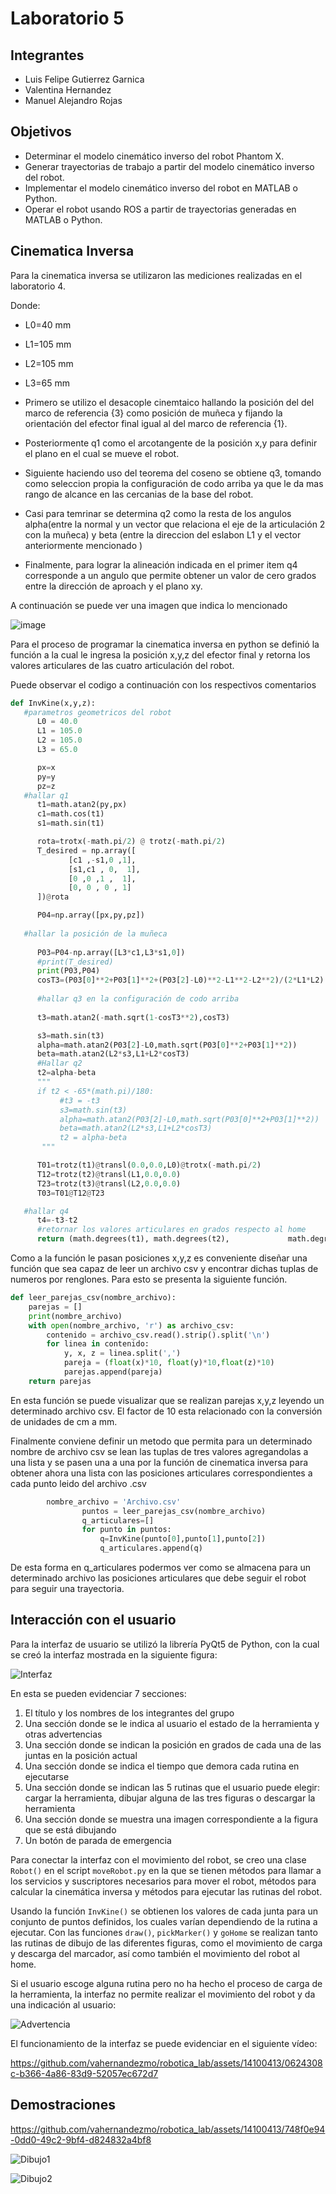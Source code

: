 # Laboratorio 5

## Integrantes

- Luis Felipe Gutierrez Garnica
- Valentina Hernandez
- Manuel Alejandro Rojas

## Objetivos

- Determinar el modelo cinemático inverso del robot Phantom X.
- Generar trayectorias de trabajo a partir del modelo cinemático inverso del robot.
- Implementar el modelo cinemático inverso del robot en MATLAB o Python.
- Operar el robot usando ROS a partir de trayectorias generadas en MATLAB o Python.

## Cinematica Inversa

Para la cinematica inversa se utilizaron las mediciones realizadas en el laboratorio 4.

Donde:

* L0=40 mm
* L1=105 mm
* L2=105 mm
* L3=65 mm

* Primero se utilizo el desacople cinemtaico hallando la posición del  del marco de referencia {3} como posición de muñeca y fijando la orientación del efector final igual al del marco de referencia {1}.
* Posteriormente q1 como el arcotangente de la posición x,y para definir el plano en el cual se mueve el robot.
* Siguiente haciendo uso del teorema del coseno se obtiene q3, tomando como seleccion propia la configuración de codo arriba ya que le da mas rango de alcance en las cercanias de la base del robot.
* Casi para temrinar se determina q2 como la resta de los angulos alpha(entre la normal y un vector que relaciona el eje de la articulación 2 con la muñeca) y beta (entre la direccion del eslabon L1 y el vector anteriormente mencionado )
* Finalmente, para lograr la alineación indicada en el primer item q4 corresponde a un angulo que permite obtener un valor de cero grados entre la dirección de aproach y el plano xy.

A continuación se puede ver una imagen que indica lo mencionado

![image](https://github.com/vahernandezmo/robotica_lab/assets/58895880/b1eeada2-514a-4bac-9d68-e27e13fe3090)


Para el proceso de programar la cinematica inversa en python se definió la función a la cual le ingresa la posición x,y,z del efector final y retorna los valores articulares de las cuatro articulación del robot.

Puede observar el codigo a continuación con los respectivos comentarios
 ```Python
def InvKine(x,y,z):
	#parametros geometricos del robot
       L0 = 40.0
       L1 = 105.0  
       L2 = 105.0  
       L3 = 65.0  

       px=x
       py=y
       pz=z
	#hallar q1
       t1=math.atan2(py,px)
       c1=math.cos(t1)
       s1=math.sin(t1)

       rota=trotx(-math.pi/2) @ trotz(-math.pi/2)
       T_desired = np.array([
              [c1 ,-s1,0 ,1],
              [s1,c1 , 0,  1],
              [0 ,0 ,1 ,  1],
              [0, 0 , 0 , 1]
       ])@rota

       P04=np.array([px,py,pz])
       
	#hallar la posición de la muñeca
	
       P03=P04-np.array([L3*c1,L3*s1,0])
       #print(T_desired)
       print(P03,P04)
       cosT3=(P03[0]**2+P03[1]**2+(P03[2]-L0)**2-L1**2-L2**2)/(2*L1*L2)
       
       #hallar q3 en la configuración de codo arriba
       
       t3=math.atan2(-math.sqrt(1-cosT3**2),cosT3)

       s3=math.sin(t3)
       alpha=math.atan2(P03[2]-L0,math.sqrt(P03[0]**2+P03[1]**2))
       beta=math.atan2(L2*s3,L1+L2*cosT3)
       #Hallar q2
       t2=alpha-beta
       """
       if t2 < -65*(math.pi)/180:
            #t3 = -t3
            s3=math.sin(t3)
            alpha=math.atan2(P03[2]-L0,math.sqrt(P03[0]**2+P03[1]**2))
            beta=math.atan2(L2*s3,L1+L2*cosT3)
            t2 = alpha-beta
        """

       T01=trotz(t1)@transl(0.0,0.0,L0)@trotx(-math.pi/2)
       T12=trotz(t2)@transl(L1,0.0,0.0)
       T23=trotz(t3)@transl(L2,0.0,0.0)
       T03=T01@T12@T23

	#hallar q4
       t4=-t3-t2
       #retornar los valores articulares en grados respecto al home
       return (math.degrees(t1), math.degrees(t2), 		       math.degrees(t3),math.degrees(t4))
```
Como a la función le pasan posiciones x,y,z es conveniente diseñar una función que sea capaz de leer un archivo csv y encontrar dichas tuplas de numeros por renglones. Para esto se presenta la siguiente función.
```Python
def leer_parejas_csv(nombre_archivo):
    parejas = []
    print(nombre_archivo)
    with open(nombre_archivo, 'r') as archivo_csv:
        contenido = archivo_csv.read().strip().split('\n')
        for linea in contenido:
            y, x, z = linea.split(',')
            pareja = (float(x)*10, float(y)*10,float(z)*10)
            parejas.append(pareja)
    return parejas
```
En esta función se puede visualizar que se realizan parejas x,y,z leyendo un determinado archivo csv. El factor de 10 esta relacionado con la conversión de unidades de cm a mm.

Finalmente conviene definir un metodo que permita para un determinado nombre de archivo csv se lean las tuplas de tres valores agregandolas a una lista y se pasen una a una por la función de cinematica inversa para obtener ahora una lista con las posiciones articulares correspondientes a cada punto leido del archivo .csv
```Python
		nombre_archivo = 'Archivo.csv'
                puntos = leer_parejas_csv(nombre_archivo)
                q_articulares=[]
                for punto in puntos:
                    q=InvKine(punto[0],punto[1],punto[2])
                    q_articulares.append(q)
```
De esta forma en q_articulares podermos ver como se almacena para un determinado archivo las posiciones articulares que debe seguir el robot para seguir una trayectoria.

## Interacción con el usuario

Para la interfaz de usuario se utilizó la librería PyQt5 de Python, con la cual se creó la interfaz mostrada en la siguiente figura:

![Interfaz](./Media/hmi.png)

En esta se pueden evidenciar 7 secciones:

1. El título y los nombres de los integrantes del grupo
2. Una sección donde se le indica al usuario el estado de la herramienta y otras advertencias
3. Una sección donde se indican la posición en grados de cada una de las juntas en la posición actual
4. Una sección donde se indica el tiempo que demora cada rutina en ejecutarse
5. Una sección donde se indican las 5 rutinas que el usuario puede elegir: cargar la herramienta, dibujar alguna de las tres figuras o descargar la herramienta
6. Una sección donde se muestra una imagen correspondiente a la figura que se está dibujando
7. Un botón de parada de emergencia

Para conectar la interfaz con el movimiento del robot, se creo una clase ```Robot()``` en el script ```moveRobot.py``` en la que se tienen métodos para llamar a los servicios y suscriptores necesarios para mover el robot, métodos para calcular la cinemática inversa y métodos para ejecutar las rutinas del robot.

Usando la función ```InvKine()``` se obtienen los valores de cada junta para un conjunto de puntos definidos, los cuales varían dependiendo de la rutina a ejecutar. Con las funciones ```draw()```, ```pickMarker()``` y ```goHome``` se realizan tanto las rutinas de dibujo de las diferentes figuras, como el movimiento de carga y descarga del marcador, así como también el movimiento del robot al home.

Si el usuario escoge alguna rutina pero no ha hecho el proceso de carga de la herramienta, la interfaz no permite realizar el movimiento del robot y da una indicación al usuario:

![Advertencia](./Media/hmi_blocked.png)

El funcionamiento de la interfaz se puede evidenciar en el siguiente vídeo:

https://github.com/vahernandezmo/robotica_lab/assets/14100413/0624308c-b366-4a86-83d9-52057ec672d7

## Demostraciones

https://github.com/vahernandezmo/robotica_lab/assets/14100413/748f0e94-0dd0-49c2-9bf4-d824832a4bf8

![Dibujo1](https://github.com/vahernandezmo/robotica_lab/assets/14100413/715eaad4-681b-4dc0-b8f0-13a39cf907e3)

![Dibujo2](https://github.com/vahernandezmo/robotica_lab/assets/14100413/b039e8aa-84d9-4851-b6c8-ece550053e8c)





    

